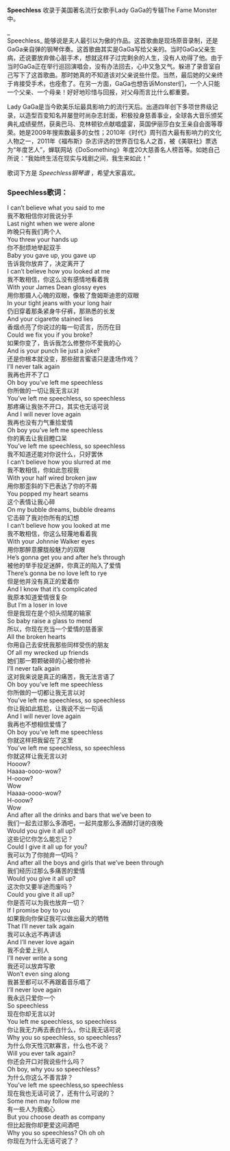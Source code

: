 

**Speechless** 收录于美国著名流行女歌手Lady GaGa的专辑The Fame Monster中。

_  
Speechless_
能够说是夫人最引以为傲的作品。这首歌曲是现场原音录制，还是GaGa亲自弹的钢琴伴奏。这首歌曲其实是GaGa写给父亲的。当时GaGa父亲生病，还说要放弃做心脏手术，想就这样子过完剩余的人生，没有人劝得了他。由于当时GaGa正在举行巡回演唱会，没有办法回去，心中又急又气。躲进了录音室自己写下了这首歌曲。那时她真的不知道该对父亲说些什麼。当然，最后她的父亲终于肯接受手术，也痊愈了。在另一方面，GaGa也想告诉Monster们，一个人只能一个父亲、一个母亲！好好地珍惜与回报，对父母而言比什么都重要。

  
Lady
GaGa是当今欧美乐坛最具影响力的流行天后。出道四年创下多项世界级记录，以造型百变知名并屡登时尚杂志封面，积极投身慈善事业，全球各大音乐颁奖典礼成绩斐然，获奥巴马、克林顿钦点献唱盛宴，英国伊丽莎白女王亲自会面等尊荣。她是2009年搜索数最多的女性；2010年《时代》周刊百大最有影响力的文化人物之一，2011年《福布斯》杂志评选的世界百位名人之首，被《美联社》票选为“年度艺人”，蝉联网站《DoSomething》年度20大慈善名人榜首等。如她自己所说：“我始终生活在现实与戏剧之间，我生来如此！”

  
歌词下方是 _Speechless钢琴谱_ ，希望大家喜欢。

### Speechless歌词：

I can’t believe what you said to me  
我不敢相信你对我说分手  
Last night when we were alone  
昨晚只有我们两个人  
You threw your hands up  
你不耐烦地举起双手  
Baby you gave up, you gave up  
告诉我你放弃了，决定离开了  
I can’t believe how you looked at me  
我不敢相信，你这么没有感情地看着我  
With your James Dean glossy eyes  
用你那摄人心魄的双眼，像极了詹姆斯迪恩的双眼  
In your tight jeans with your long hair  
仍旧穿着那条紧身牛仔裤，那熟悉的长发  
And your cigarette stained lies  
香烟点亮了你说过的每一句谎言，历历在目  
Could we fix you if you broke?  
如果你变了，告诉我怎么修整你不爱我的心  
And is your punch lie just a joke?  
还是你根本就没变，那些甜言蜜语只是逢场作戏？  
I’ll never talk again  
我再也开不了口  
Oh boy you’ve left me speechless  
你所做的一切让我无言以对  
You’ve left me speechless, so speechless  
那疼痛让我张不开口，其实也无话可说  
And I will never love again  
我再也没有力气重拾爱情  
Oh boy you’ve left me speechless  
你的离去让我目瞪口呆  
You’ve left me speechless, so speechless  
我不知道还能对你说什么，只好罢休  
I can’t believe how you slurred at me  
我不敢相信，你如此忽视我  
With your half wired broken jaw  
用你那歪斜的下巴表达了你的不屑  
You popped my heart seams  
这个表情让我心碎  
On my bubble dreams, bubble dreams  
它击碎了我对你所有的幻想  
I can’t believe how you looked at me  
我不敢相信，你这么轻蔑地看着我  
With your Johnnie Walker eyes  
用你那醉意朦胧般魅力的双眼  
He’s gonna get you and after he’s through  
被他的举手投足迷醉，你真正的陷入了爱情  
There’s gonna be no love left to rye  
但是他并没有真正的爱着你  
And I know that it’s complicated  
我原本知道爱情很复杂  
But I’m a loser in love  
但是我现在是个彻头彻尾的输家  
So baby raise a glass to mend  
所以，你现在充当一个爱情的慈善家  
All the broken hearts  
你用自己去安抚我那些同样受伤的朋友  
Of all my wrecked up friends  
她们那一颗颗破碎的心被你修补  
I’ll never talk again  
这对我来说是真正的痛苦，我无法言语了  
Oh boy you’ve left me speechless  
你所做的一切都让我无言以对  
You’ve left me speechless, so speechless  
你让我如此尴尬，让我说不出一句话  
And I will never love again  
我再也不想相信爱情了  
Oh boy you’ve left me speechless  
你就这样把我留在了这里  
You’ve left me speechless, so speechless  
你就这样让我无言以对  
Hooow?  
Haaaa-oooo-wow?  
H-ooow?  
Wow  
Haaaa-oooo-wow?  
H-ooow?  
Wow  
And after all the drinks and bars that we’ve been to  
我们一起去过那么多酒吧，一起共度那么多酒醉灯谜的夜晚  
Would you give it all up?  
这些记忆你怎么能忘记？  
Could I give it all up for you?  
我可以为了你抛弃一切吗？  
And after all the boys and girls that we’ve been through  
我们经历过那么多痛苦的爱情  
Would you give it all up?  
这次你又要半途而废吗？  
Could you give it all up?  
你是否可以为我也放弃一切？  
If I promise boy to you  
如果我向你保证我可以做出最大的牺牲  
That I’ll never talk again  
我可以永远不再讲话  
And I’ll never love again  
我不会爱上别人  
I’ll never write a song  
我还可以放弃写歌  
Won’t even sing along  
我甚至都可以不再跟着音乐唱了  
I’ll never love again  
我永远只爱你一个  
So speechless  
现在你却无言以对  
You left me speechless, so speechless  
你让我无力再去表白什么，你让我无话可说  
Why you so speechless, so speechless?  
为什么你天性沉默寡言，什么也不说？  
Will you ever talk again?  
你还会开口对我说些什么吗？  
Oh boy, why you so speechless?  
为什么你这么不善言辞？  
You’ve left me speechless,so speechless  
现在我也无话可说了，还有什么可说的？  
Some men may follow me  
有一些人为我痴心  
But you choose death as company  
但比起我你却更爱这间酒吧  
Why you so speechless? Oh oh oh  
你现在为什么无话可说了？

